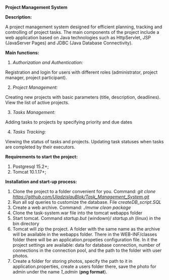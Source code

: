 **Project Management System**

**Description:**

A project management system designed for efficient planning, tracking and controlling of project tasks. The main components of the project include a web application based on Java technologies such as HttpServlet, JSP (JavaServer Pages) and JDBC (Java Database Connectivity).

**Main functions:**

1. *Authorization and Authentication:*

Registration and login for users with different roles (administrator, project manager, project participant).

2. *Project Management:*

Creating new projects with basic parameters (title, description, deadlines).
View the list of active projects.

3. *Tasks Management:*

Adding tasks to projects by specifying priority and due dates

4. *Tasks Tracking:*

Viewing the status of tasks and projects.
Updating task statuses when tasks are completed by their executors.

**Requirements to start the project:**

1. Postgresql 15.2+;
2. Tomcat 10.1.17+;

**Installation and start-up process:**

1. Clone the project to a folder convenient for you. Command: *git clone https://github.com/UladzislauBlok/Task_Management_System.git*
2. Run all sql queries to customize the database. File *createDB_script.SQL*
3. Create a web archive. Command: *./mvnw clean package*
4. Clone the task-system.war file into the tomcat webapps folder
5. Start tomcat. Command *startup.but* (windown)/ *startup.sh* (linux) in the bin directory
6. Tomcat will zip the project. A folder with the same name as the archive will be available in the webapps folder. There in the WEB-INF/classes folder there will be an application.propeties configuration file. In it the project settings are available: data for database connection, number of connections in the connection pool, and the path to the folder with user photos. 
7. Create a folder for storing photos, specify the path to it in application.properties, create a users folder there, save the photo for admin under the name *1_admin* (**png format**).

